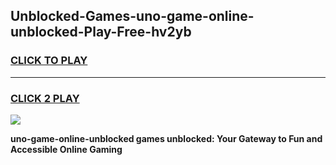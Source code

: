 
## Unblocked-Games-uno-game-online-unblocked-Play-Free-hv2yb
<h3>
<a href="https://premium76.site?title=uno-game-online-unblocked&ref=10A">CLICK TO PLAY</a></h3>
<hr>

<h3>
<a href="https://premium76.site?title=uno-game-online-unblocked&ref=10A">CLICK 2 PLAY</a>
  
</h3>

<a href="https://premium76.site?title=uno-game-online-unblocked&ref=10A"><img src="https://clearcache.store/games.png"></a>


**uno-game-online-unblocked games unblocked: Your Gateway to Fun and Accessible Online Gaming**
